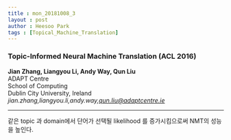```yaml
---
title : mon_20181008_3
layout : post
author : Heesoo Park
tags : [Topical_Machine_Translation]
---
```


<h3>Topic-Informed Neural Machine Translation (ACL 2016)</h3>


<p>

<b>Jian Zhang, Liangyou Li, Andy Way, Qun Liu</b><br/>
ADAPT Centre<br/>
School of Computing<br/>
Dublin City University, Ireland<br/>
<em>jian.zhang,liangyou.li,andy.way,qun.liu@adaptcentre.ie</em>








</p>

<hr />
<p>
같은 topic 과 domain에서 단어가 선택될 likelihood 를 증가시킴으로써 NMT의 성능을 높인다.
</p>